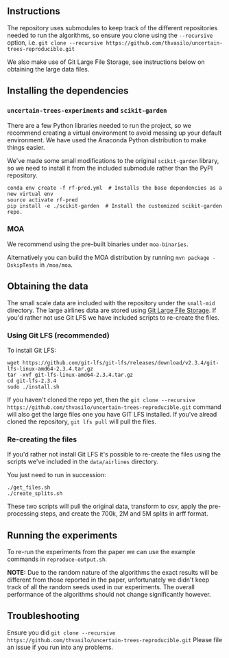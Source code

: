 ## Instructions

The repository uses submodules to keep track of the
different repositories needed to run the algorithms,
so ensure you clone using the `--recursive` option,
i.e. `git clone --recursive https://github.com/thvasilo/uncertain-trees-reproducible.git`

We also make use of Git Large File Storage, see instructions
below on obtaining the large data files.

## Installing the dependencies

### `uncertain-trees-experiments` and  `scikit-garden`

There are a few Python libraries needed to run the project,
so we recommend creating a virtual environment to avoid
messing up your default environment. We have used the Anaconda
Python distribution to make things easier.

We've made some small modifications to the original
`scikit-garden` library, so we need to install it
from the included submodule rather than the PyPI
repository.

```{bash}
conda env create -f rf-pred.yml  # Installs the base dependencies as a new virtual env
source activate rf-pred
pip install -e ./scikit-garden  # Install the customized scikit-garden repo.
```

### MOA

We recommend using the pre-built binaries under `moa-binaries`.

Alternatively you can build the MOA distribution by running `mvn package -DskipTests` in `/moa/moa`.

## Obtaining the data

The small scale data are included with the repository under the `small-mid` directory.
The large airlines data are stored using [Git Large File Storage](https://git-lfs.github.com/).
If you'd rather not use Git LFS we have included scripts to re-create the files.

### Using Git LFS (recommended)

To install Git LFS:

```{bash}
wget https://github.com/git-lfs/git-lfs/releases/download/v2.3.4/git-lfs-linux-amd64-2.3.4.tar.gz
tar -xvf git-lfs-linux-amd64-2.3.4.tar.gz
cd git-lfs-2.3.4
sudo ./install.sh
```

If you haven't cloned the repo yet, then the `git clone --recursive https://github.com/thvasilo/uncertain-trees-reproducible.git`
command will also get the large files one you have GIT LFS installed.
If you've alread cloned the repository, `git lfs pull`  will pull the files.

### Re-creating the files

If you'd rather not install Git LFS it's possible to re-create the files
using the scripts we've included in the `data/airlines` directory.

You just need to run in succession:
```{bash}
./get_files.sh
./create_splits.sh
```

These two scripts will pull the original data, transform to csv,
apply the pre-processing steps, and create the 700k, 2M and 5M splits in arff format.

## Running the experiments

To re-run the experiments from the paper we can use the example commands
in `reproduce-output.sh`.

**NOTE:** Due to the random nature of the algorithms the exact results will
be different from those reported in the paper, unfortunately we didn't keep
track of all the random seeds used in our experiments. The overall performance
of the algorithms should not change significantly however.

## Troubleshooting

Ensure you did `git clone --recursive https://github.com/thvasilo/uncertain-trees-reproducible.git`
Please file an issue if you run into any problems.